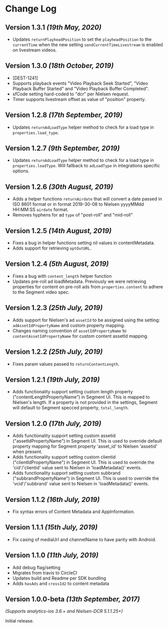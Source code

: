 Change Log
==========

Version 1.3.1 *(19th May, 2020)*
-------------------------------------------
* Updates `returnPlayheadPosition` to set the `playheadPosition` to the  `currentTime` when the new setting `sendCurrentTimeLivestream` is enabled on livestream videos.

Version 1.3.0 *(18th October, 2019)*
-------------------------------------------
* [DEST-1241]
* Supports playback events "Video Playback Seek Started", "Video Playback   Buffer Started" and "Video Playback Buffer Completed".
* sfCode setting hard-coded to "dcr" per Nielsen request.
* Timer supports livestream offset as value of "position" property.

Version 1.2.8 *(17th September, 2019)*
-------------------------------------------
* Updates `returnAdLoadType` helper method to check for a load type in `properties.load_type`.

Version 1.2.7 *(9th September, 2019)*
-------------------------------------------
* Updates `returnAdLoadType` helper method to check for a load type in `properties.loadType`. Will fallback to `adLoadType` in integrations specific options.

Version 1.2.6 *(30th August, 2019)*
-------------------------------------------
* Adds a helper functions `returnAirdate` that will convert a date passed in ISO 8601 format or in format 2019-30-08 to Nielsen yyyyMMdd HH:MM:SS `airdate` format.
* Removes hyphens for ad `type` of "post-roll" and "mid-roll"

Version 1.2.5 *(14th August, 2019)*
-------------------------------------------
* Fixes a bug in helper functions setting nil values in contentMetadata.
* Adds support for retrieving `optOutURL`.

Version 1.2.4 *(5th August, 2019)*
-------------------------------------------
* Fixes a bug with `content_length` helper function
* Updates pre-roll ad loadMetadata. Previously we were retrieving properties for content on  pre-roll ads from `properties.content` to adhere to the Segment video spec.

Version 1.2.3 *(25th July, 2019)*
-------------------------------------------
* Adds support for Nielsen's ad `assetId` to be  assigned using the setting: `adAssetIdPropertyName` and custom property mapping.
* Changes naming convention of `assetIdPropertyName` to `contentAssetIdPropertyName` for custom content assetId mapping.

Version 1.2.2 *(25th July, 2019)*
-------------------------------------------
* Fixes param values passed to `returnContentLength`.

Version 1.2.1 *(19th July, 2019)*
-------------------------------------------
* Adds functionality support setting custom length property ("contentLengthPropertyName") in Segment UI. This is mapped to Nielsen's length. If a property is not provided in the settings, Segment will default to Segment specced property, `total_length`.

Version 1.2.0 *(17th July, 2019)*
-------------------------------------------
* Adds functionality support setting custom assetid ("assetIdPropertyName") in Segment UI. This is used to override default property mapping for Segment property 'asset_id' to Nielsen 'assetid' when present.
* Adds functionality support setting custom clientid ("clientIdPropertyName") in Segment UI. This is used to override the 'cid'/'clientid' value sent to Nielsen in 'loadMetadata()' events.
* Adds functionality support setting custom subbrand ("subbrandPropertyName") in Segment UI. This is used to override the 'vcid'/'subbrand' value sent to Nielsen in 'loadMetadata()' events.

Version 1.1.2 *(16th July, 2019)*
-------------------------------------------
* Fix syntax errors of Content Metadata and AppInformation.

Version 1.1.1 *(15th July, 2019)*
-------------------------------------------
* Fix casing of mediaUrl and channelName to have  parity with Android.

Version 1.1.0 *(11th July, 2019)*
-------------------------------------------
* Add debug flag/setting
* Migrates from travis to CircleCI
* Updates build and Readme per SDK bundling
* Adds `hasAds` and `crossId2` to content metadata

Version 1.0.0-beta *(13th September, 2017)*
-------------------------------------------
*(Supports analytics-ios 3.6.+ and Nielsen-DCR 5.1.1.25+)*

Initial release.
